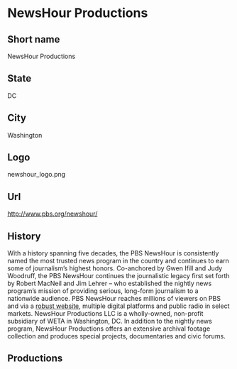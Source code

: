# NewsHour Productions

## Short name

NewsHour Productions

## State

DC

## City

Washington

## Logo

newshour\_logo.png

## Url

http://www.pbs.org/newshour/

## History

With a history spanning five decades, the PBS NewsHour is consistently named the most trusted news program in the country and continues to earn some of journalism’s highest honors.  Co-anchored by Gwen Ifill and Judy Woodruff, the PBS NewsHour continues the journalistic legacy first set forth by Robert MacNeil and Jim Lehrer – who established the nightly news program’s mission of providing serious, long-form journalism to a nationwide audience.  PBS NewsHour reaches millions of viewers on PBS and via a [robust website](http://www.pbs.org/newshour/), multiple digital platforms and public radio in select markets.  NewsHour Productions LLC is a wholly-owned, non-profit subsidiary of WETA in Washington, DC.  In addition to the nightly news program, NewsHour Productions offers an extensive archival footage collection and produces special projects, documentaries and civic forums.

## Productions

